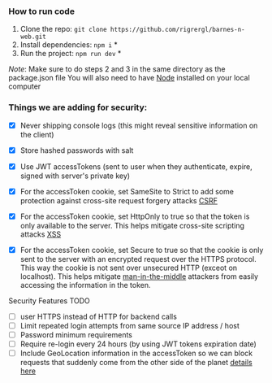 ### How to run code
1. Clone the repo: `git clone https://github.com/rigrergl/barnes-n-web.git`
2. Install dependencies: `npm i` *
3. Run the project: `npm run dev`  *

*Note*: Make sure to do steps 2 and 3 in the same directory as the package.json file
You will also need to have [Node](https://nodejs.org/en/) installed on your local computer



### Things we are adding for security:

- [X] Never shipping console logs (this might reveal sensitive information on the client)
- [X] Store hashed passwords with salt 
- [X] Use JWT accessTokens (sent to user when they authenticate, expire, signed with server's private key)
- [X] For the accessToken cookie, set SameSite to Strict to add some protection against cross-site request forgery attacks [CSRF](https://developer.mozilla.org/en-US/docs/Glossary/CSRF)
- [X] For the accessToken cookie, set HttpOnly to true so that the token is only available to the server. This helps mitigate cross-site scripting attacks [XSS](https://developer.mozilla.org/en-US/docs/Web/Security/Types_of_attacks#cross-site_scripting_(xss))
- [X] For the accessToken cookie, set Secure to true so that the cookie is only sent to the server with an encrypted request over the HTTPS protocol. This way the cookie is not sent over unsecured HTTP (exceot on localhost). This helps mitigate [man-in-the-middle](https://developer.mozilla.org/en-US/docs/Glossary/MitM) attackers from easily accessing the information in the token.


Security Features TODO
- [ ] user HTTPS instead of HTTP for backend calls
- [ ] Limit repeated login attempts from same source IP address / host
- [ ] Password minimum requirements
- [ ] Require re-login every 24 hours (by using JWT tokens expiration date)
- [ ] Include GeoLocation information in the accessToken so we can block requests that suddenly come from the other side of the planet [details here](https://security.stackexchange.com/questions/185612/how-to-prevent-refreshing-a-stolen-access-token#185613)
